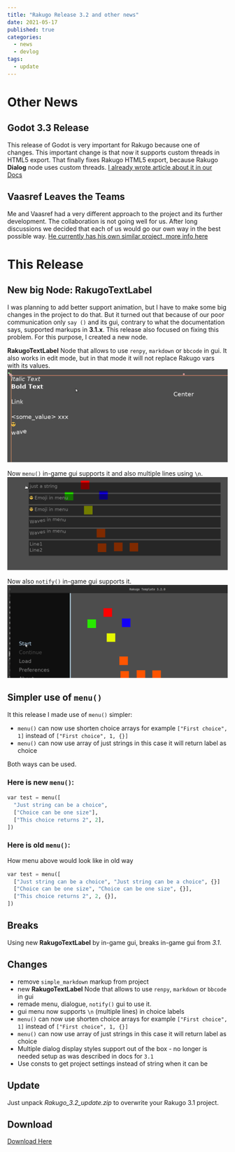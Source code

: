```yaml
---
title: "Rakugo Release 3.2 and other news"
date: 2021-05-17
published: true
categories:
  - news
  - devlog
tags:
  - update
---
```


# Other News

## Godot 3.3 Release

This release of Godot is very important for Rakugo because one of changes.
This important change is that now it supports custom threads in HTML5 export.
That finally fixes Rakugo HTML5 export, because Rakugo **Dialog** node uses custom threads.
[I already wrote article about it in our Docs](https://rakugodocs.readthedocs.io/en/latest/topics/export/)

## Vaasref Leaves the Teams

Me and Vaasref had a very different approach to the project and its further development.
The collaboration is not going well for us.
After long discussions we decided that each of us would go our own way in the best possible way.
[He currently has his own similar project, more info here](https://github.com/Vaasref/Agartha)

# This Release

## New big Node: RakugoTextLabel

I was planning to add better support animation, but I have to make some big changes in the project to do that.
But it turned out that because of our poor communication only `say ()` and its gui,
contrary to what the documentation says, supported markups in **3.1.x**.
This release also focused on fixing this problem. For this purpose, I created a new node.

**RakugoTextLabel** Node that allows to use `renpy`, `markdown` or `bbcode` in gui.
It also works in edit mode, but in that mode it will not replace Rakugo vars with its values.
![](/assets/3.2/RakugoTextLabel.gif)

Now `menu()` in-game gui supports it and also multiple lines using `\n`.
![](/assets/3.2/Menu.gif)

Now also `notify()` in-game gui supports it.
![](/assets/3.2/Notify.gif)

## Simpler use of `menu()`

It this release I made use of `menu()` simpler:

- `menu()` can now use shorten choice arrays for example `["First choice", 1]` instead of `["First choice", 1, {}]`
- `menu()` can now use array of just strings in this case it will return label as choice

Both ways can be used.

### Here is new `menu()`:

```python
var test = menu([
  "Just string can be a choice",
  ["Choice can be one size"],
  ["This choice returns 2", 2],
])
```

### Here is old `menu()`:

How menu above would look like in old way

```python
var test = menu([
  ["Just string can be a choice", "Just string can be a choice", {}]
  ["Choice can be one size", "Choice can be one size", {}],
  ["This choice returns 2", 2, {}],
])
```

## Breaks

Using new **RakugoTextLabel** by in-game gui, breaks in-game gui from _3.1_.

## Changes

- remove `simple_markdown` markup from project
- new **RakugoTextLabel** Node that allows to use `renpy`, `markdown` or `bbcode` in gui
- remade menu, dialogue, `notify()` gui to use it.
- gui menu now supports `\n` (multiple lines) in choice labels
- `menu()` can now use shorten choice arrays for example `["First choice", 1]` instead of `["First choice", 1, {}]`
- `menu()` can now use array of just strings in this case it will return label as choice
- Multiple dialog display styles support out of the box - no longer is needed setup as was described in docs for `3.1`
- Use consts to get project settings instead of string when it can be

## Update

Just unpack _Rakugo_3.2_update.zip_ to overwrite your Rakugo 3.1 project.

## Download

[Download Here](https://github.com/rakugoteam/Rakugo/releases/tag/3.2.0)
